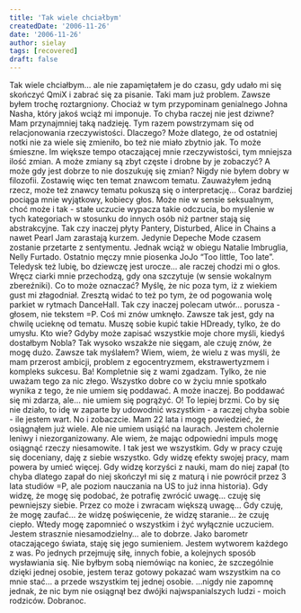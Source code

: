 ```yaml
---
title: 'Tak wiele chciałbym'
createdDate: '2006-11-26'
date: '2006-11-26'
author: sielay
tags: [recovered]
draft: false
---
```


Tak wiele chciałbym… ale nie zapamiętałem je do czasu, gdy udało mi się skończyć QmiX i zabrać się za pisanie. Taki mam już problem. Zawsze byłem trochę roztargniony. Chociaż w tym przypominam genialnego Johna Nasha, który jakoś wciąż mi imponuje. To chyba raczej nie jest dziwne? Mam przynajmniej taką nadzieję. Tym razem powstrzymam się od relacjonowania rzeczywistości. Dlaczego? Może dlatego, że od ostatniej notki nie za wiele się zmieniło, bo też nie miało zbytnio jak. To może śmieszne. Im większe tempo otaczającej mnie rzeczywistości, tym mniejsza ilość zmian. A może zmiany są zbyt częste i drobne by je zobaczyć? A może gdy jest dobrze to nie doszukuję się zmian? Nigdy nie byłem dobry w filozofii. Zostawię więc ten temat znawcom tematu. Zauważyłem jedną rzecz, może też znawcy tematu pokuszą się o interpretację… Coraz bardziej pociąga mnie wyjątkowy, kobiecy głos. Może nie w sensie seksualnym, choć może i tak - stałe uczucie wypacza takie odczucia, bo myślenie w tych kategoriach w stosunku do innych osób niż partner stają się abstrakcyjne. Tak czy inaczej płyty Pantery, Disturbed, Alice in Chains a nawet Pearl Jam zarastają kurzem. Jedynie Depeche Mode czasem zostanie przetarte z sentymentu. Jednak wciąż w obiegu Natalie Imbruglia, Nelly Furtado. Ostatnio męczy mnie piosenka JoJo “Too little, Too late”. Teledysk też lubię, bo dziewczę jest urocze… ale raczej chodzi mi o głos. Wręcz ciarki mnie przechodzą, gdy ona szczytuje (w sensie wokalnym zbereźniki). Co to może oznaczać? Myślę, że nic poza tym, iż z wiekiem gust mi złagodniał. Zresztą widać to też po tym, że od pogowania wolę parkiet w rytmach DanceHall. Tak czy inaczej polecam utwór… porusza - głosem, nie tekstem =P. Coś mi znów umknęło. Zawsze tak jest, gdy na chwilę ucieknę od tematu. Muszę sobie kupić takie HDready, tylko, że do umysłu. Kto wie? Gdyby może zapisać wszystkie moje chore myśli, kiedyś dostałbym Nobla? Tak wysoko wszakże nie sięgam, ale czuję znów, że mogę dużo. Zawsze tak myślałem? Wiem, wiem, że wielu z was myśli, że mam przerost ambicji, problem z egocentryzmem, ekstrawertyzmem i kompleks sukcesu. Ba! Kompletnie się z wami zgadzam. Tylko, że nie uważam tego za nic złego. Wszystko dobre co w życiu mnie spotkało wynika z tego, że nie umiem się poddawać. A może inaczej. Bo poddawać się mi zdarza, ale… nie umiem się pogrążyć. O! To lepiej brzmi. Co by się nie działo, to idę w zaparte by udowodnić wszystkim - a raczej chyba sobie - ile jestem wart. No i zobaczcie. Mam 22 lata i mogę powiedzieć, że osiągnąłem już wiele. Ale nie umiem usiąść na laurach. Jestem cholernie leniwy i niezorganizowany. Ale wiem, że mając odpowiedni impuls mogę osiągnąć rzeczy niesamowite. I tak jest we wszystkim. Gdy w pracy czuję się doceniany, daję z siebie wszystko. Gdy widzę efekty swojej pracy, mam powera by umieć więcej. Gdy widzę korzyści z nauki, mam do niej zapał (to chyba dlatego zapał do niej skończył mi się z maturą i nie powrócił przez 3 lata studiów =P, ale poziom nauczania na US to już inna historia). Gdy widzę, że mogę się podobać, że potrafię zwrócić uwagę… czuję się pewniejszy siebie. Przez co może i zwracam większą uwagę… Gdy czuję, że mogę zaufać… że widzę poświęcenie, że widzę staranie… że czuję ciepło. Wtedy mogę zapomnieć o wszystkim i żyć wyłącznie uczuciem. Jestem strasznie niesamodzielny… ale to dobrze. Jako barometr otaczającego świata, staję się jego sumieniem. Jestem wytworem każdego z was. Po jednych przejmuję siłę, innych fobie, a kolejnych sposób wysławiania się. Nie byłbym sobą niemówiąc na koniec, że szczególnie dzięki jednej osobie, jestem teraz gotowy pokazać wam wszystkim na co mnie stać… a przede wszystkim tej jednej osobie. …nigdy nie zapomnę jednak, że nic bym nie osiągnął bez dwójki najwspanialszych ludzi - moich rodziców. Dobranoc.


